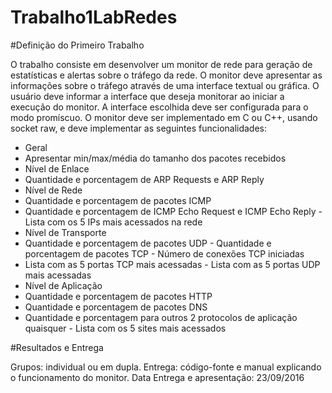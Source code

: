 # Trabalho1LabRedes

#Definição do Primeiro Trabalho O trabalho consiste em desenvolver um monitor de rede para geração de estatísticas e alertas sobre o tráfego da rede. O monitor deve apresentar as informações sobre o tráfego através de uma interface textual ou gráfica. O usuário deve informar a interface que deseja monitorar ao iniciar a execução do monitor. A interface escolhida deve ser configurada para o modo promíscuo. O monitor deve ser implementado em C ou C++, usando socketraw, e deve implementar as seguintes funcionalidades:
- Geral- Apresentar min/max/média do tamanho dos pacotes recebidos- Nível de Enlace- Quantidade e porcentagem de ARP Requests e ARP Reply- Nível de Rede- Quantidade e porcentagem de pacotes ICMP- Quantidade e porcentagem de ICMP Echo Request e ICMP Echo Reply - Lista com os 5 IPs mais acessados na rede- Nível de Transporte- Quantidade e porcentagem de pacotes UDP - Quantidade e porcentagem de pacotes TCP - Número de conexões TCP iniciadas- Lista com as 5 portas TCP mais acessadas - Lista com as 5 portas UDP mais acessadas- Nível de Aplicação- Quantidade e porcentagem de pacotes HTTP- Quantidade e porcentagem de pacotes DNS- Quantidade e porcentagem para outros 2 protocolos de aplicação quaisquer - Lista com os 5 sites mais acessados#Resultados e EntregaGrupos: individual ou em dupla.Entrega: código-fonte e manual explicando o funcionamento do monitor. Data Entrega e apresentação: 23/09/2016